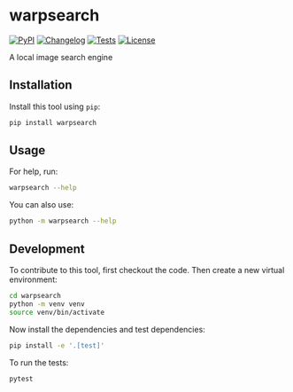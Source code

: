 # warpsearch

[![PyPI](https://img.shields.io/pypi/v/warpsearch.svg)](https://pypi.org/project/warpsearch/)
[![Changelog](https://img.shields.io/github/v/release/adtygan/warpsearch?include_prereleases&label=changelog)](https://github.com/adtygan/warpsearch/releases)
[![Tests](https://github.com/adtygan/warpsearch/actions/workflows/test.yml/badge.svg)](https://github.com/adtygan/warpsearch/actions/workflows/test.yml)
[![License](https://img.shields.io/badge/license-Apache%202.0-blue.svg)](https://github.com/adtygan/warpsearch/blob/master/LICENSE)

A local image search engine

## Installation

Install this tool using `pip`:
```bash
pip install warpsearch
```
## Usage

For help, run:
```bash
warpsearch --help
```
You can also use:
```bash
python -m warpsearch --help
```
## Development

To contribute to this tool, first checkout the code. Then create a new virtual environment:
```bash
cd warpsearch
python -m venv venv
source venv/bin/activate
```
Now install the dependencies and test dependencies:
```bash
pip install -e '.[test]'
```
To run the tests:
```bash
pytest
```

